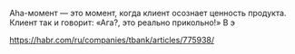 Aha-момент — это момент, когда клиент осознает ценность продукта. Клиент так и говорит: «Ага?, это реально прикольно!» В э


https://habr.com/ru/companies/tbank/articles/775938/